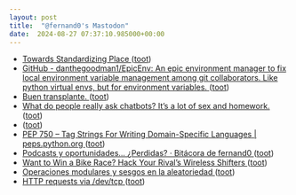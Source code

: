 ```yaml
---
layout: post
title:  "@fernand0's Mastodon"
date:  2024-08-27 07:37:10.985000+00:00
---
```

*  [Towards Standardizing Place ](https://www.dbreunig.com/2024/07/31/towards-standardizing-place.htm) ([toot](https://mastodon.social/@fernand0/113032837921799611))
*  [GitHub - danthegoodman1/EpicEnv: An epic environment manager to fix local environment variable management among git collaborators. Like python virtual envs, but for environment variables. ](https://github.com/danthegoodman1/EpicEn) ([toot](https://mastodon.social/@fernand0/113031384229497709))
*  [Buen transplante. ](https://avecesunafoto.wordpress.com/2024/08/26/buen-transplante) ([toot](https://mastodon.social/@fernand0/113029541309758279))
*  [What do people really ask chatbots? It’s a lot of sex and homework. ](https://www.washingtonpost.com/technology/2024/08/04/chatgpt-use-real-ai-chatbot-conversations) ([toot](https://mastodon.social/@fernand0/113029445952518905))
*  [ ](https://mastodon.social/@pjorge) ([toot](https://mastodon.social/@fernand0/113029375297345729))
*  [PEP 750 – Tag Strings For Writing Domain-Specific Languages \| peps.python.org ](https://peps.python.org/pep-0750) ([toot](https://mastodon.social/@fernand0/113029315767141549))
*  [Podcasts y oportunidades... ¿Perdidas? · Bitácora de fernand0 ](http://blog.elmundoesimperfecto.com/2024/08/26/podcasts-o-no-podcats) ([toot](https://mastodon.social/@fernand0/113029085805486781))
*  [Want to Win a Bike Race? Hack Your Rival’s Wireless Shifters ](https://www.wired.com/story/shimano-wireless-bicycle-shifter-jamming-replay-attacks) ([toot](https://mastodon.social/@fernand0/113029030586688977))
*  [Operaciones modulares y sesgos en la aleatoriedad ](http://fernand0.github.io//modulo-sesgo) ([toot](https://mastodon.social/@fernand0/113028975368487353))
*  [HTTP requests via /dev/tcp ](https://rednafi.com/misc/http_requests_via_dev_tcp) ([toot](https://mastodon.social/@fernand0/113028766369817988))
